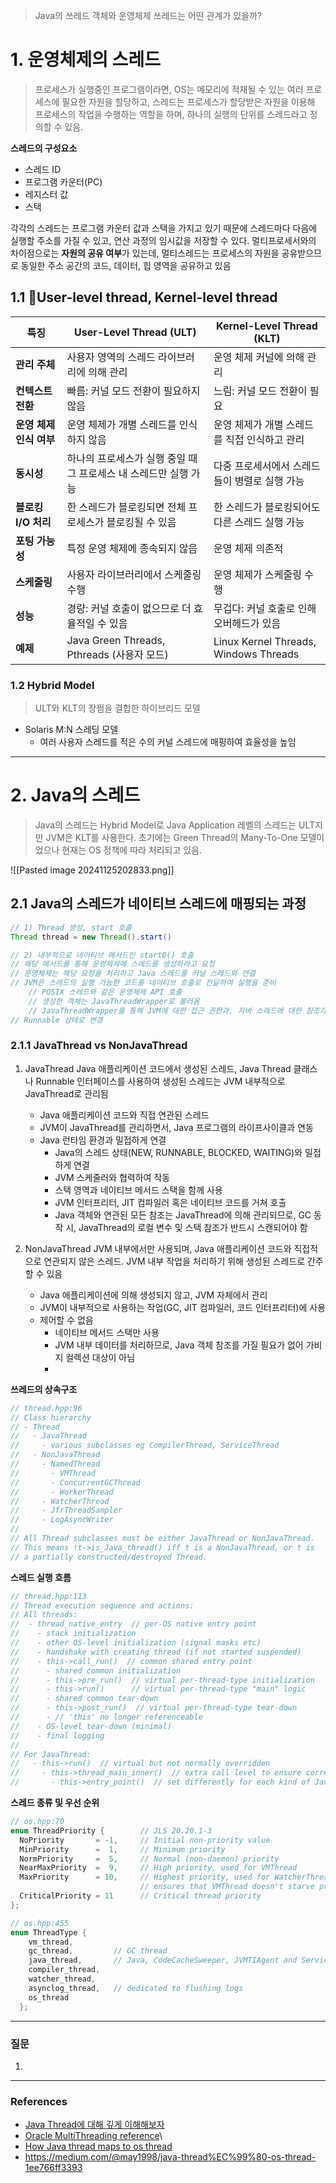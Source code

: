> Java의 쓰레드 객체와 운영체제 쓰레드는 어떤 관계가 있을까?

# 1. 운영체제의 스레드
> 프로세스가 실행중인 프로그램이라면, OS는 메모리에 적재될 수 있는 여러 프로세스에 필요한 자원을 할당하고, 스레드는 프로세스가 할당받은 자원을 이용해 프로세스의 작업을 수행하는 역할을 하며, 하나의 실행의 단위를 스레드라고 정의할 수 있음.

**스레드의 구성요소**
- 스레드 ID
- 프로그램 카운터(PC)
- 레지스터 값
- 스택

각각의 스레드는 프로그램 카운터 값과 스택을 가지고 있기 때문에 스레드마다 다음에 실행할 주소를 가질 수 있고, 연산 과정의 임시값을 저장할 수 있다. 멀티프로세서와의 차이점으로는 **자원의 공유 여부**가 있는데, 멀티스레드는 프로세스의 자원을 공유받으므로 동일한 주소 공간의 코드, 데이터, 힙 영역을 공유하고 있음

## 1.1 User-level thread, Kernel-level thread
| **특징**          | **User-Level Thread (ULT)**           | **Kernel-Level Thread (KLT)**         |
| --------------- | ------------------------------------- | ------------------------------------- |
| **관리 주체**       | 사용자 영역의 스레드 라이브러리에 의해 관리              | 운영 체제 커널에 의해 관리                       |
| **컨텍스트 전환**     | 빠름: 커널 모드 전환이 필요하지 않음                 | 느림: 커널 모드 전환이 필요                      |
| **운영 체제 인식 여부** | 운영 체제가 개별 스레드를 인식하지 않음                | 운영 체제가 개별 스레드를 직접 인식하고 관리             |
| **동시성**         | 하나의 프로세스가 실행 중일 때 그 프로세스 내 스레드만 실행 가능 | 다중 프로세서에서 스레드들이 병렬로 실행 가능             |
| **블로킹 I/O 처리**  | 한 스레드가 블로킹되면 전체 프로세스가 블로킹될 수 있음       | 한 스레드가 블로킹되어도 다른 스레드 실행 가능            |
| **포팅 가능성**      | 특정 운영 체제에 종속되지 않음                     | 운영 체제 의존적                             |
| **스케줄링**        | 사용자 라이브러리에서 스케줄링 수행                   | 운영 체제가 스케줄링 수행                        |
| **성능**          | 경량: 커널 호출이 없으므로 더 효율적일 수 있음           | 무겁다: 커널 호출로 인해 오버헤드가 있음               |
| **예제**          | Java Green Threads, Pthreads (사용자 모드) | Linux Kernel Threads, Windows Threads |

### 1.2 Hybrid Model
> ULT와 KLT의 장쩜을 결합한 하이브리드 모델

- Solaris M:N 스레딩 모델
	- 여러 사용자 스레드를 적은 수의 커널 스레드에 매핑하여 효율성을 높임

---
# 2. Java의 스레드
> Java의 스레드는 Hybrid Model로 Java Application 레벨의 스레드는 ULT지만 JVM은 KLT를 사용한다. 초기에는 Green Thread의 Many-To-One 모델이었으나 현재는 OS 정책에 따라 처리되고 있음.

![[Pasted image 20241125202833.png]]

## 2.1 Java의 스레드가 네이티브 스레드에 매핑되는 과정
```Java
// 1) Thread 생성, start 호출
Thread thread = new Thread().start()

// 2) 내부적으로 네이티브 메서드인 start0() 호출
// 해당 메서드를 통해 운영체제에 스레드를 생성하라고 요청
// 운영체제는 해당 요청을 처리하고 Java 스레드를 커널 스레드와 연결
// JVM은 스레드의 실행 가능한 코드를 네이티브 호출로 전달하여 실행을 준비
	// POSIX 스레드와 같은 운영체제 API 호출
	// 생성한 객체는 JavaThreadWrapper로 불러옴
	// JavaThreadWrapper를 통해 JVM에 대한 접근 권한과, 자바 스레드에 대한 참조가 가능해짐
// Runnable 상태로 변경
```

### 2.1.1 JavaThread vs NonJavaThread
1. JavaThread
   Java 애플리케이션 코드에서 생성된 스레드, Java Thread 클래스나 Runnable 인터페이스를 사용하여 생성된 스레드는 JVM 내부적으로 JavaThread로 관리됨
   - Java 애플리케이션 코드와 직접 연관된 스레드
   - JVM이 JavaThread를 관리하면서, Java 프로그램의 라이프사이클과 연동
   - Java 런타임 환경과 밀접하게 연결
	   - Java의 스레드 상태(NEW, RUNNABLE, BLOCKED, WAITING)와 밀접하게 연결
	   - JVM 스케줄러와 협력하여 작동
	   - 스택 영역과 네이티브 메서드 스택을 함께 사용
	   - JVM 인터프리터, JIT 컴파일러 혹은 네이티브 코드를 거쳐 호출
	   - Java 객체와 연관된 모든 참조는 JavaThread에 의해 관리되므로, GC 동작 시, JavaThread의 로컬 변수 및 스택 참조가 반드시 스캔되어야 함

2. NonJavaThread
   JVM 내부에서만 사용되며, Java 애플리케이션 코드와 직접적으로 연관되지 않은 스레드. JVM 내부 작업을 처리하기 위해 생성된 스레드로 간주할 수 있음
    - Java 애플리케이션에 의해 생성되지 않고, JVM 자체에서 관리
    - JVM이 내부적으로 사용하는 작업(GC, JIT 컴파일러, 코드 인터프리터)에 사용
    - 제어할 수 없음
	    - 네이티브 메서드 스택만 사용
	    - JVM 내부 데이터를 처리하므로, Java 객체 참조를 가질 필요가 없어 가비지 컬렉션 대상이 아님
	    - 


**쓰레드의 상속구조**
```Java
// thread.hpp:96
// Class hierarchy
// - Thread
//   - JavaThread
//     - various subclasses eg CompilerThread, ServiceThread
//   - NonJavaThread
//     - NamedThread
//       - VMThread
//       - ConcurrentGCThread
//       - WorkerThread
//     - WatcherThread
//     - JfrThreadSampler
//     - LogAsyncWriter
//
// All Thread subclasses must be either JavaThread or NonJavaThread.
// This means !t->is_Java_thread() iff t is a NonJavaThread, or t is
// a partially constructed/destroyed Thread.
```

**스레드 실행 흐름**
```Java
// thread.hpp:113
// Thread execution sequence and actions:
// All threads:
//  - thread_native_entry  // per-OS native entry point
//    - stack initialization
//    - other OS-level initialization (signal masks etc)
//    - handshake with creating thread (if not started suspended)
//    - this->call_run()  // common shared entry point
//      - shared common initialization
//      - this->pre_run()  // virtual per-thread-type initialization
//      - this->run()      // virtual per-thread-type "main" logic
//      - shared common tear-down
//      - this->post_run()  // virtual per-thread-type tear-down
//      - // 'this' no longer referenceable
//    - OS-level tear-down (minimal)
//    - final logging
//
// For JavaThread:
//   - this->run()  // virtual but not normally overridden
//     - this->thread_main_inner()  // extra call level to ensure correct stack calculations
//       - this->entry_point()  // set differently for each kind of JavaThread
```

**스레드 종류 및 우선 순위**
```Java
// os.hpp:70
enum ThreadPriority {        // JLS 20.20.1-3
  NoPriority       = -1,     // Initial non-priority value
  MinPriority      =  1,     // Minimum priority
  NormPriority     =  5,     // Normal (non-daemon) priority
  NearMaxPriority  =  9,     // High priority, used for VMThread
  MaxPriority      = 10,     // Highest priority, used for WatcherThread
                             // ensures that VMThread doesn't starve profiler
  CriticalPriority = 11      // Critical thread priority
};

// os.hpp:455
enum ThreadType {
    vm_thread,
    gc_thread,         // GC thread
    java_thread,       // Java, CodeCacheSweeper, JVMTIAgent and Service threads.
    compiler_thread,
    watcher_thread,
    asynclog_thread,   // dedicated to flushing logs
    os_thread
  };
```

---
### 질문

1. 

---
### References
- [Java Thread에 대해 깊게 이해해보자](https://letsmakemyselfprogrammer.tistory.com/98)
- [Oracle MultiThreading reference](https://docs.oracle.com/cd/E19620-01/805-4031/6j3qv1oed/index.html)\
- [How Java thread maps to os thread](https://medium.com/@unmeshvjoshi/how-java-thread-maps-to-os-thread-e280a9fb2e06)
- https://medium.com/@may1998/java-thread%EC%99%80-os-thread-1ee766ff3393